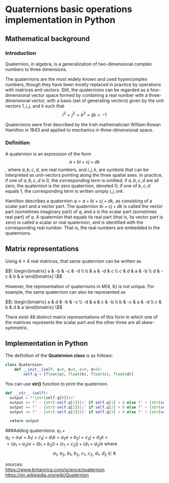 # Quaternions basic operations implementation in Python
## Mathematical background
### Introduction
Quaternion, in algebra, is a generalization of two-dimensional complex numbers to three dimensions. 

The quaternions are the most widely known and used hypercomplex numbers, though they have been mostly replaced in practice by operations with matrices and vectors. Still, the quaternions can be regarded as a four-dimensional vector space formed by combining a real number with a three-dimensional vector, with a basis (set of generating vectors) given by the unit vectors $1, i, j$, and $k$ such that
$$i^2 = j^2 = k^2 = ijk = −1$$

Quaternions were first described by the Irish mathematician William Rowan Hamilton in 1843 and applied to mechanics in three-dimensional space. 



### Definition
A quaternion is an expression of the form
$$a + b i + c j + d k$$,
where $a, b, c, d$, are real numbers, and $i, j, k$, are symbols that can be interpreted as unit-vectors pointing along the three spatial axes. 
In practice, if one of $a, b, c, d$ is $0$, the corresponding term is omitted; 
if $a, b, c, d$ are all zero, the quaternion is the zero quaternion, denoted 0; 
if one of $b, c, d$ equals $1$, the corresponding term is written simply $i, j, or k$.  

Hamilton describes a quaternion $q = a + b i + c j + d k$, as consisting of a scalar part and a vector part. The quaternion $b i + c j + d k$ is called the vector part (sometimes imaginary part) of $q$, and a is the scalar part (sometimes real part) of $q$. A quaternion that equals its real part (that is, its vector part is zero) is called a scalar or real quaternion, and is identified with the corresponding real number. That is, the real numbers are embedded in the quaternions.



## Matrix representations
Using 4 × 4 real matrices, that same quaternion can be written as

$$\
  \begin{bmatrix}
    a & -b & -c & -d \\
    b & a & -d & c \\
    c & d & a & -b \\
    d & -c & b & a
  \end{bmatrix}
\$$

However, the representation of quaternions in $M(4, ~ \mathbb{R})$ is not unique. For example, the same quaternion can also be represented as

$$\
  \begin{bmatrix}
    a & d & -b & -c \\
    -d & a & c & -b \\
    b & -c & a & -d \\
    c & b & d & a
  \end{bmatrix}
\$$

There exist 48 distinct matrix representations of this form in which one of the matrices represents the scalar part and the other three are all skew-symmetric.


## Implementation in Python
The definition of the **Quaternion class** is as follows:
```python
class Quaternion:
    def __init__(self, a=0, b=0, c=0, d=0):
        self.q = [float(a), float(b), float(c), float(d)]
```

You can use **__str()__** function to print the quaternion.
```python
def __str__ (self):
  output = f"{str(self.q[0])}e"                         
  output += f" - {str(-self.q[1])}i" if self.q[1] < 0 else f" + {str(self.q[1])}i"
  output += f" - {str(-self.q[2])}j" if self.q[2] < 0 else f" + {str(self.q[2])}j"
  output += f" - {str(-self.q[3])}k" if self.q[3] < 0 else f" + {str(self.q[3])}k"

  return output
```
###Adding quaternions:
$q_1 + q_2 ~=~ a_1e ~+~ b_1i~ + ~c_1j ~+~ d_1k ~+~ a_2e ~+~ b_2i~ + ~c_2j~ +~ d_2k~ =$ \
$= (a_1 + a_2)e  +  (b_1 + b_2)i +  (c_1+c_2)j  +  (d_1+d_2)k$
where
$$a_1, ~ a_2, ~ b_1, ~ b_2, ~ c_1,~ c_2,~ d_1,~ d_2 ~ \in ~ \mathbb{R}$$

sources: \
https://www.britannica.com/science/quaternion \
https://en.wikipedia.org/wiki/Quaternion
